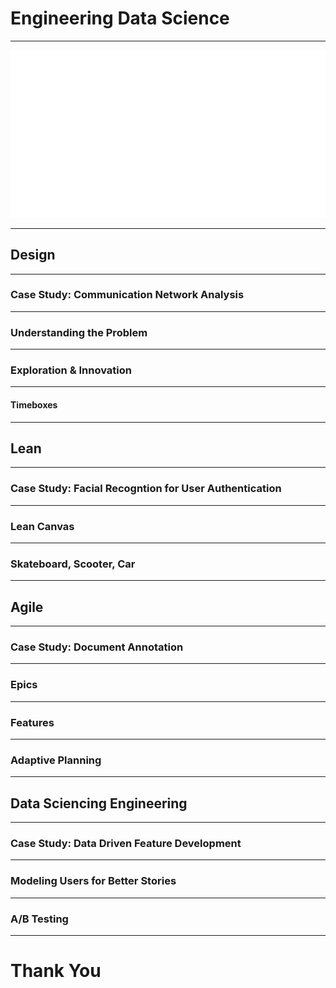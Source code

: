 # Engineering Data Science

---

<img src="./assets/very-logo-white.png" style="background: none; border: none">

---

## Design

----

### Case Study: Communication Network Analysis

----

### Understanding the Problem

----

### Exploration & Innovation

----

#### Timeboxes

---

## Lean

----

### Case Study: Facial Recogntion for User Authentication

----

### Lean Canvas

----

### Skateboard, Scooter, Car

---

## Agile

----

### Case Study: Document Annotation

----

### Epics

----

### Features

----

### Adaptive Planning

---

## Data Sciencing Engineering

----

### Case Study: Data Driven Feature Development

----

### Modeling Users for Better Stories

---

### A/B Testing

----

# Thank You


